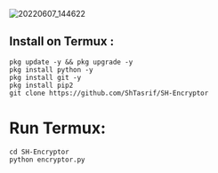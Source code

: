 ![20220607_144622](https://user-images.githubusercontent.com/85736436/172338254-c98e87a2-4d45-4c54-85ff-f0c816e95fc6.jpg)
## Install on Termux :
```
pkg update -y && pkg upgrade -y
pkg install python -y
pkg install git -y
pkg install pip2
git clone https://github.com/ShTasrif/SH-Encryptor
```

# Run Termux:
```
cd SH-Encryptor
python encryptor.py
```
